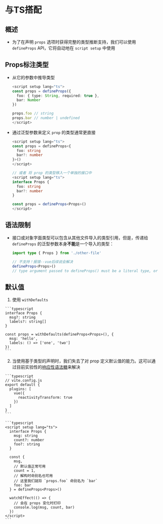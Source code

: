 # 与TS搭配

## 概述

- 为了在声明 `props` 选项时获得完整的类型推断支持，我们可以使用 `defineProps` API，它将自动地在 `script setup` 中使用

## Props标注类型

- 从它的参数中推导类型

    ```typescript
    <script setup lang="ts">
    const props = defineProps({
      foo: { type: String, required: true },
      bar: Number
    })

    props.foo // string
    props.bar // number | undefined
    </script>
    ```

- 通过泛型参数来定义 `prop` 的类型通常更直接

    ```typescript
    <script setup lang="ts">
    const props = defineProps<{
      foo: string
      bar?: number
    }>()
    </script>
    ```

    ```typescript
    // 或者 将 prop 的类型移入一个单独的接口中
    <script setup lang="ts">
    interface Props {
      foo: string
      bar?: number
    }

    const props = defineProps<Props>()
    </script>
    ```

## 语法限制

- 接口或对象字面类型可以包含从其他文件导入的类型引用，但是，传递给 `defineProps` 的泛型参数本身**不能**是一个导入的类型：

    ```typescript
    import type { Props } from './other-file'

    // 不支持！报错--vue后续说会解决
    defineProps<Props>()
    // type argument passed to defineProps() must be a literal type, or a reference to an interface or literal type.
    ```

## 默认值

  1. 使用 `withDefaults`

    ```typescript
    interface Props {
      msg?: string
      labels?: string[]
    }

    const props = withDefaults(defineProps<Props>(), {
      msg: 'hello',
      labels: () => ['one', 'two']
    })
    ```

  2. 当使用基于类型的声明时，我们失去了对 prop 定义默认值的能力。这可以通过目前实验性的[响应性语法糖](https://staging-cn.vuejs.org/guide/extras/reactivity-transform.html#reactive-props-destructure "响应性语法糖")来解决

    ```typescript
    // vite.config.js
    export default {
      plugins: [
        vue({
          reactivityTransform: true
        })
      ]
    }
    ```

    ```typescript
    <script setup lang="ts">
      interface Props {
        msg: string
        count?: number
        foo?: string
      }

      const {
        msg,
        // 默认值正常可用
        count = 1,
        // 解构时命别名也可用
        // 这里我们就将 `props.foo` 命别名为 `bar`
        foo: bar
      } = defineProps<Props>()

      watchEffect(() => {
        // 会在 props 变化时打印
        console.log(msg, count, bar)
      })
    </script>
    ```
